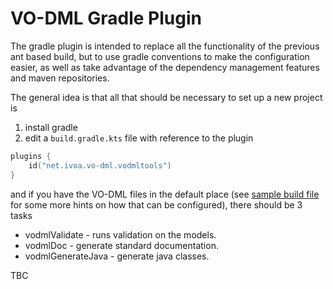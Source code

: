 VO-DML Gradle Plugin
=====================

The gradle plugin is intended to replace all the functionality of the 
previous ant based build, but to use gradle conventions to make the configuration
easier, as well as take advantage of the dependency management features and maven repositories.

The general idea is that all that should be necessary to set up a new project is


1. install gradle
2. edit a `build.gradle.kts` file with reference to the plugin

```kotlin
plugins {
    id("net.ivoa.vo-dml.vodmltools")
}
```

and if you have the VO-DML files in the default place (see [sample build file](./sample/build.gradle.kts) for some more hints on how that can be configured), 
there should be 3 tasks

* vodmlValidate - runs validation on the models.
* vodmlDoc - generate standard documentation.
* vodmlGenerateJava - generate java classes.

TBC
